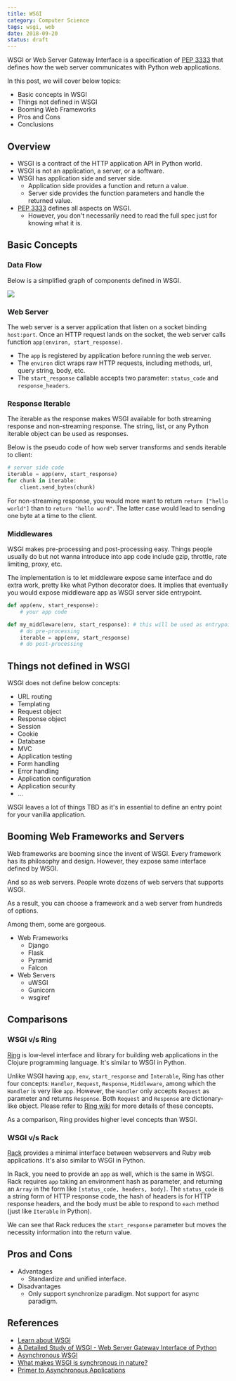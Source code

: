 ```yaml
---
title: WSGI
category: Computer Science
tags: wsgi, web
date: 2018-09-20
status: draft
---
```


WSGI or Web Server Gateway Interface is a specification of [PEP 3333] that defines how the web server communicates with Python web applications.

In this post, we will cover below topics:

* Basic concepts in WSGI
* Things not defined in WSGI
* Booming Web Frameworks
* Pros and Cons
* Conclusions

## Overview

* WSGI is a contract of the HTTP application API in Python world.
* WSGI is not an application, a server, or a software.
* WSGI has application side and server side.
    * Application side provides a function and return a value.
    * Server side provides the function parameters and handle the returned value.
* [PEP 3333] defines all aspects on WSGI.
    * However, you don't necessarily need to read the full spec just for knowing what it is.

## Basic Concepts

### Data Flow

Below is a simplified graph of components defined in WSGI.

<img src='https://g.gravizo.com/svg?@startuml; actor User; participant "Server" as A; participant "Application" as B; User -> A: Raw HTTP Request; activate A; A -> B: Call WSGI app(env, start_response); activate B; B --> A: Return Iterable; deactivate B; A --> User: Raw HTTP Response; deactivate A; @enduml '>

### Web Server

The web server is a server application that listen on a socket binding `host:port`.
Once an HTTP request lands on the socket, the web server calls function `app(environ, start_response)`.

* The `app` is registered by application before running the web server.
* The `environ` dict wraps raw HTTP requests, including methods, url, query string, body, etc.
* The `start_response` callable accepts two parameter: `status_code` and `response_headers`.

### Response Iterable

The iterable as the response makes WSGI available for both streaming response and non-streaming response. The string, list, or any Python iterable object can be used as responses.

Below is the pseudo code of how web server transforms and sends iterable to client:

```python
# server side code
iterable = app(env, start_response)
for chunk in iterable:
    client.send_bytes(chunk)
```

For non-streaming response, you would more want to return `return ["hello world"]` than to `return "hello word"`. The latter case would lead to sending one byte at a time to the client.

### Middlewares

WSGI makes pre-processing and post-processing easy.
Things people usually do but not wanna introduce into app code include gzip, throttle, rate limiting, proxy, etc.

The implementation is to let middleware expose same interface and do extra work, pretty like what Python decorator does.
It implies that eventually you would expose middleware app as WSGI server side entrypoint.

```python
def app(env, start_response):
    # your app code

def my_middleware(env, start_response): # this will be used as entrypoint
    # do pre-processing
    iterable = app(env, start_response)
    # do post-processing
```

## Things not defined in WSGI

WSGI does not define below concepts:

* URL routing
* Templating
* Request object
* Response object
* Session
* Cookie
* Database
* MVC
* Application testing
* Form handling
* Error handling
* Application configuration
* Application security
* ...

WSGI leaves a lot of things TBD as it's in essential to define an entry point for your vanilla application.

## Booming Web Frameworks and Servers

Web frameworks are booming since the invent of WSGI. Every framework has its philosophy and design. However, they expose same interface defined by WSGI.

And so as web servers. People wrote dozens of web servers that supports WSGI.

As a result, you can choose a framework and a web server from hundreds of options.

Among them, some are gorgeous.

* Web Frameworks
    * Django
    * Flask
    * Pyramid
    * Falcon
* Web Servers
    * uWSGI
    * Gunicorn
    * wsgiref

## Comparisons

### WSGI v/s Ring

[Ring](https://github.com/ring-clojure/ring) is low-level interface and library for building web applications in the Clojure programming language. It's similar to WSGI in Python.

Unlike WSGI having `app`, `env`, `start_response` and `Interable`, Ring has other four concepts: `Handler`, `Request`, `Response`, `Middleware`, among which the `Handler` is very like `app`. However, the `Handler` only accepts `Request` as parameter and returns `Response`. Both `Request` and `Response` are dictionary-like object. Please refer to [Ring wiki](https://github.com/ring-clojure/ring/wiki/Concepts) for more details of these concepts.

As a comparison, Ring provides higher level concepts than WSGI.

### WSGI v/s Rack

[Rack](https://rack.github.io/) provides a minimal interface between webservers and Ruby web applications. It's also similar to WSGI in Python.

In Rack, you need to provide an `app` as well, which is the same in WSGI.  Rack requires `app` taking an environment hash as parameter, and returning an `Array` in the form like `[status_code, headers, body]`. The `status_code` is a string form of HTTP response code, the hash of headers is for HTTP response headers, and the body must be able to respond to `each` method (just like `Iterable` in Python).

We can see that Rack reduces the `start_response` parameter but moves the necessity information into the return value.

## Pros and Cons

* Advantages
    * Standardize and unified interface.
* Disadvantages
    * Only support synchronize paradigm. Not support for async paradigm.

## References

* [Learn about WSGI](https://wsgi.readthedocs.io/en/latest/learn.html)
* [A Detailed Study of WSGI - Web Server Gateway Interface of Python](https://www.cabotsolutions.com/2017/11/a-detailed-study-of-wsgi-web-server-gateway-interface-of-python)
* [Asynchronous WSGI](https://quantmind.github.io/pulsar/apps/wsgi/async.html)
* [What makes WSGI is synchronous in nature?](https://stackoverflow.com/questions/34109324/what-makes-wsgi-is-synchronous-in-nature)
* [Primer to Asynchronous Applications](https://bottlepy.org/docs/dev/async.html)

[PEP 3333]: https://www.python.org/dev/peps/pep-3333
